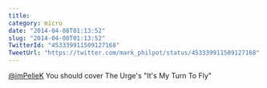 ```yaml
---
title: 
category: micro
date: "2014-04-08T01:13:52"
slug: "2014-04-08T01:13:52"
TwitterId: "453339911509127168"
TweetUrl: "https://twitter.com/mark_philpot/status/453339911509127168"
---
```


[@imPelleK](https://twitter.com/imPelleK) You should cover The Urge's "It's My
Turn To Fly"
